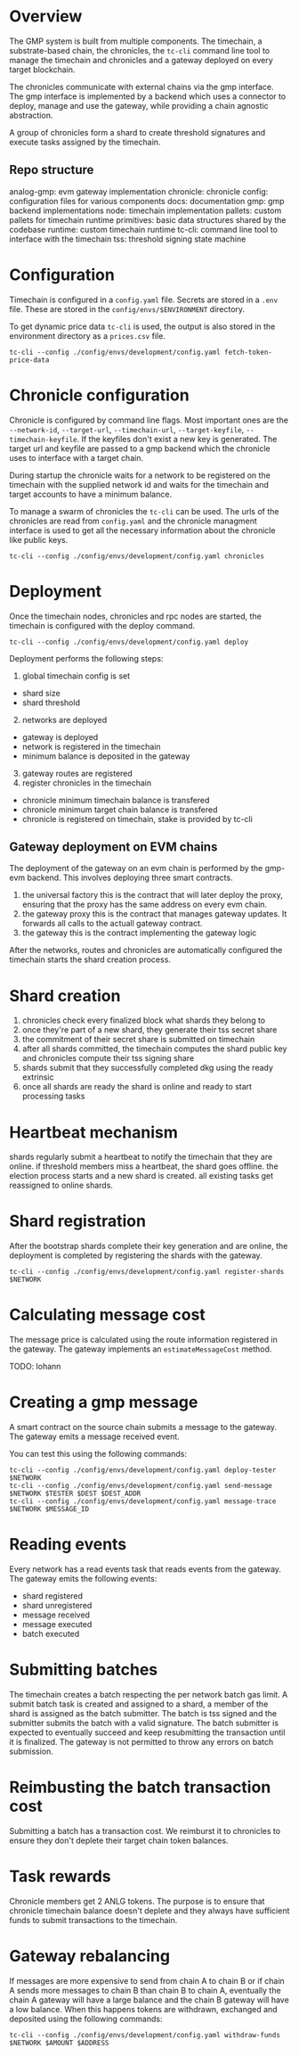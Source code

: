 # Overview

The GMP system is built from multiple components. The timechain, a substrate-based chain, the
chronicles, the `tc-cli` command line tool to manage the timechain and chronicles and a gateway
deployed on every target blockchain.

The chronicles communicate with external chains via the gmp interface. The gmp interface is implemented
by a backend which uses a connector to deploy, manage and use the gateway, while providing a chain
agnostic abstraction.

A group of chronicles form a shard to create threshold signatures and execute tasks assigned by the
timechain.

## Repo structure
analog-gmp: evm gateway implementation
chronicle: chronicle
config: configuration files for various components
docs: documentation
gmp: gmp backend implementations
node: timechain implementation
pallets: custom pallets for timechain runtime
primitives: basic data structures shared by the codebase
runtime: custom timechain runtime
tc-cli: command line tool to interface with the timechain
tss: threshold signing state machine

# Configuration
Timechain is configured in a `config.yaml` file. Secrets are stored in a `.env` file. These are
stored in the `config/envs/$ENVIRONMENT` directory.

To get dynamic price data `tc-cli` is used, the output is also stored in the environment directory
as a `prices.csv` file.
```
tc-cli --config ./config/envs/development/config.yaml fetch-token-price-data
```

# Chronicle configuration
Chronicle is configured by command line flags. Most important ones are the `--network-id`, `--target-url`,
`--timechain-url`, `--target-keyfile`, `--timechain-keyfile`. If the keyfiles don't exist a new key is
generated. The target url and keyfile are passed to a gmp backend which the chronicle uses to interface
with a target chain.

During startup the chronicle waits for a network to be registered on the timechain with the supplied
network id and waits for the timechain and target accounts to have a minimum balance.

To manage a swarm of chronicles the `tc-cli` can be used. The urls of the chronicles are read from
`config.yaml` and the chronicle managment interface is used to get all the necessary information about
the chronicle like public keys.

```
tc-cli --config ./config/envs/development/config.yaml chronicles
```

# Deployment
Once the timechain nodes, chronicles and rpc nodes are started, the timechain is configured with the
deploy command.

```
tc-cli --config ./config/envs/development/config.yaml deploy
```

Deployment performs the following steps:
1. global timechain config is set
- shard size
- shard threshold
2. networks are deployed
- gateway is deployed
- network is registered in the timechain
- minimum balance is deposited in the gateway
3. gateway routes are registered
4. register chronicles in the timechain
- chronicle minimum timechain balance is transfered
- chronicle minimum target chain balance is transfered
- chronicle is registered on timechain, stake is provided by tc-cli

## Gateway deployment on EVM chains
The deployment of the gateway on an evm chain is performed by the gmp-evm backend. This involves
deploying three smart contracts.

1. the universal factory
this is the contract that will later deploy the proxy, ensuring that the proxy has the same address
on every evm chain.
2. the gateway proxy
this is the contract that manages gateway updates. It forwards all calls to the actuall gateway contract.
3. the gateway
this is the contract implementing the gateway logic


After the networks, routes and chronicles are automatically configured the timechain starts
the shard creation process.

# Shard creation

1. chronicles check every finalized block what shards they belong to
2. once they're part of a new shard, they generate their tss secret share
3. the commitment of their secret share is submitted on timechain
4. after all shards committed, the timechain computes the shard public key
and chronicles compute their tss signing share
5. shards submit that they successfully completed dkg using the ready extrinsic
6. once all shards are ready the shard is online and ready to start processing tasks

# Heartbeat mechanism

shards regularly submit a heartbeat to notify the timechain that they are online. if threshold
members miss a heartbeat, the shard goes offline. the election process starts and a new shard
is created. all existing tasks get reassigned to online shards.

# Shard registration

After the bootstrap shards complete their key generation and are online, the deployment is
completed by registering the shards with the gateway.

```
tc-cli --config ./config/envs/development/config.yaml register-shards $NETWORK
```

# Calculating message cost
The message price is calculated using the route information registered in the gateway. The
gateway implements an `estimateMessageCost` method.

TODO: lohann

# Creating a gmp message
A smart contract on the source chain submits a message to the gateway. The gateway emits a
message received event.

You can test this using the following commands:
```
tc-cli --config ./config/envs/development/config.yaml deploy-tester $NETWORK
tc-cli --config ./config/envs/development/config.yaml send-message $NETWORK $TESTER $DEST $DEST_ADDR
tc-cli --config ./config/envs/development/config.yaml message-trace $NETWORK $MESSAGE_ID
```

# Reading events
Every network has a read events task that reads events from the gateway. The gateway emits the
following events:

- shard registered
- shard unregistered
- message received
- message executed
- batch executed

# Submitting batches
The timechain creates a batch respecting the per network batch gas limit. A submit batch task is
created and assigned to a shard, a member of the shard is assigned as the batch submitter. The
batch is tss signed and the submitter submits the batch with a valid signature. The batch submitter
is expected to eventually succeed and keep resubmitting the transaction until it is finalized. The
gateway is not permitted to throw any errors on batch submission.

# Reimbusting the batch transaction cost
Submitting a batch has a transaction cost. We reimburst it to chronicles to ensure they don't
deplete their target chain token balances.

# Task rewards
Chronicle members get 2 ANLG tokens. The purpose is to ensure that chronicle timechain balance
doesn't deplete and they always have sufficient funds to submit transactions to the timechain.

# Gateway rebalancing
If messages are more expensive to send from chain A to chain B or if chain A sends more messages
to chain B than chain B to chain A, eventually the chain A gateway will have a large balance and
the chain B gateway will have a low balance. When this happens tokens are withdrawn, exchanged and
deposited using the following commands:

```
tc-cli --config ./config/envs/development/config.yaml withdraw-funds $NETWORK $AMOUNT $ADDRESS
```
